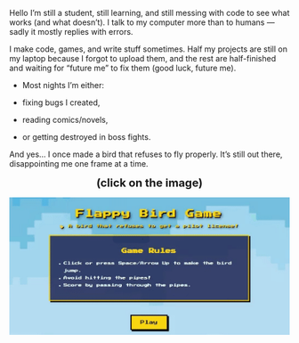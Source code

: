 Hello 
I’m still a student, still learning, and still messing with code to see what works (and what doesn’t). I talk to my computer more than to humans — sadly it mostly replies with errors.

I make code, games, and write stuff sometimes.
Half my projects are still on my laptop because I forgot to upload them,
and the rest are half-finished and waiting for “future me” to fix them (good luck, future me).

- Most nights I’m either:

- fixing bugs I created,

- reading comics/novels,

- or getting destroyed in boss fights.

And yes… I once made a bird that refuses to fly properly.
It’s still out there, disappointing me one frame at a time.


<p align="center">
  <b><span style="font-size:20px;">(click on the image)</span></b>
</p>

<p align="center">
<a href="https://abhisheknangre.github.io/flappy-birdy">
  <img src="assets/Flappy_birddy.gif" alt="Click on this to play" width="600"/>
</a>
</p>
